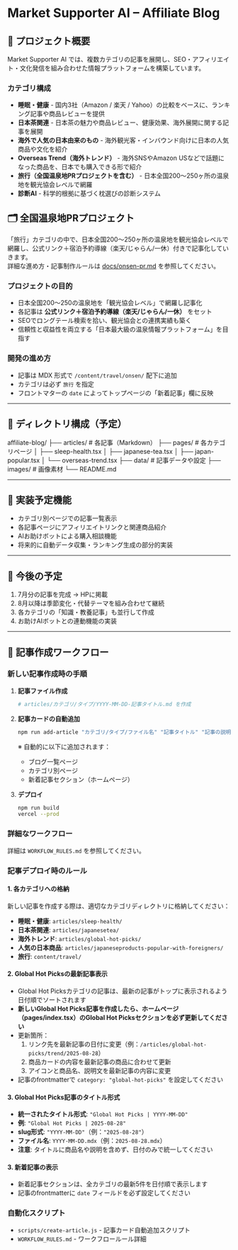 # Market Supporter AI – Affiliate Blog

## 🎯 プロジェクト概要
Market Supporter AI では、複数カテゴリの記事を展開し、SEO・アフィリエイト・文化発信を組み合わせた情報プラットフォームを構築しています。

### カテゴリ構成
- **睡眠・健康** - 国内3社（Amazon / 楽天 / Yahoo）の比較をベースに、ランキング記事や商品レビューを提供
- **日本茶関連** - 日本茶の魅力や商品レビュー、健康効果、海外展開に関する記事を展開
- **海外で人気の日本由来のもの** - 海外観光客・インバウンド向けに日本の人気商品や文化を紹介
- **Overseas Trend（海外トレンド）** - 海外SNSやAmazon USなどで話題になった商品を、日本でも購入できる形で紹介
- **旅行（全国温泉地PRプロジェクトを含む）** - 日本全国200〜250ヶ所の温泉地を観光協会レベルで網羅
- **診断AI** - 科学的根拠に基づく枕選びの診断システム

## 🗂 全国温泉地PRプロジェクト
「旅行」カテゴリの中で、日本全国200〜250ヶ所の温泉地を観光協会レベルで網羅し、公式リンク＋宿泊予約導線（楽天/じゃらん/一休）付きで記事化していきます。  
詳細な進め方・記事制作ルールは [docs/onsen-pr.md](./docs/onsen-pr.md) を参照してください。

### プロジェクトの目的
- 日本全国200〜250の温泉地を「観光協会レベル」で網羅し記事化
- 各記事は **公式リンク＋宿泊予約導線（楽天/じゃらん/一休）** をセット
- SEOでロングテール検索を拾い、観光協会との連携実績も築く
- 信頼性と収益性を両立する「日本最大級の温泉情報プラットフォーム」を目指す

### 開発の進め方
- 記事は MDX 形式で `/content/travel/onsen/` 配下に追加
- カテゴリは必ず `旅行` を指定
- フロントマターの `date` によってトップページの「新着記事」欄に反映

---

## 📂 ディレクトリ構成（予定）

affiliate-blog/
├── articles/ # 各記事（Markdown）
├── pages/ # 各カテゴリページ
│ ├── sleep-health.tsx
│ ├── japanese-tea.tsx
│ ├── japan-popular.tsx
│ └── overseas-trend.tsx
├── data/ # 記事データや設定
├── images/ # 画像素材
└── README.md


---

## 🚀 実装予定機能

- カテゴリ別ページでの記事一覧表示
- 各記事ページにアフィリエイトリンクと関連商品紹介
- AIお助けボットによる購入相談機能
- 将来的に自動データ収集・ランキング生成の部分的実装

---

## 📝 今後の予定

1. 7月分の記事を完成 → HPに掲載
2. 8月以降は季節変化・代替テーマを組み合わせて継続
3. 各カテゴリの「知識・教養記事」も並行して作成
4. お助けAIボットとの連動機能の実装

---

## 🚀 記事作成ワークフロー

### 新しい記事作成時の手順

1. **記事ファイル作成**
   ```bash
   # articles/カテゴリ/タイプ/YYYY-MM-DD-記事タイトル.md を作成
   ```

2. **記事カードの自動追加**
   ```bash
   npm run add-article "カテゴリ/タイプ/ファイル名" "記事タイトル" "記事の説明文" "YYYY.MM.DD"
   ```
   
   ※ 自動的に以下に追加されます：
   - ブログ一覧ページ
   - カテゴリ別ページ
   - 新着記事セクション（ホームページ）

3. **デプロイ**
   ```bash
   npm run build
   vercel --prod
   ```

### 詳細なワークフロー
詳細は `WORKFLOW_RULES.md` を参照してください。

### 記事デプロイ時のルール

#### 1. 各カテゴリへの格納
新しい記事を作成する際は、適切なカテゴリディレクトリに格納してください：

- **睡眠・健康**: `articles/sleep-health/`
- **日本茶関連**: `articles/japanesetea/`
- **海外トレンド**: `articles/global-hot-picks/`
- **人気の日本商品**: `articles/japaneseproducts-popular-with-foreigners/`
- **旅行**: `content/travel/`

#### 2. Global Hot Picksの最新記事表示
- Global Hot Picksカテゴリの記事は、最新の記事がトップに表示されるよう日付順でソートされます
- **新しいGlobal Hot Picks記事を作成したら、ホームページ（pages/index.tsx）のGlobal Hot Picksセクションを必ず更新してください**
- 更新箇所：
  1. リンク先を最新記事の日付に変更（例：`/articles/global-hot-picks/trend/2025-08-28`）
  2. 商品カードの内容を最新記事の商品に合わせて更新
  3. アイコンと商品名、説明文を最新記事の内容に変更
- 記事のfrontmatterで `category: "global-hot-picks"` を設定してください

#### 3. Global Hot Picks記事のタイトル形式
- **統一されたタイトル形式**: `"Global Hot Picks | YYYY-MM-DD"`
- **例**: `"Global Hot Picks | 2025-08-28"`
- **slug形式**: `"YYYY-MM-DD"`（例：`"2025-08-28"`）
- **ファイル名**: `YYYY-MM-DD.mdx`（例：`2025-08-28.mdx`）
- **注意**: タイトルに商品名や説明を含めず、日付のみで統一してください

#### 3. 新着記事の表示
- 新着記事セクションは、全カテゴリの最新5件を日付順で表示します
- 記事のfrontmatterに `date` フィールドを必ず設定してください

### 自動化スクリプト
- `scripts/create-article.js` - 記事カード自動追加スクリプト
- `WORKFLOW_RULES.md` - ワークフロールール詳細

<!-- Force redeploy to clear Vercel cache - 2025-08-28 -->